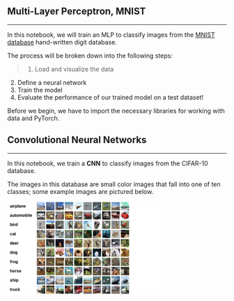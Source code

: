 ## Multi-Layer Perceptron, MNIST
---
In this notebook, we will train an MLP to classify images from the [MNIST database](http://yann.lecun.com/exdb/mnist/) hand-written digit database.

The process will be broken down into the following steps:
>1. Load and visualize the data
2. Define a neural network
3. Train the model
4. Evaluate the performance of our trained model on a test dataset!

Before we begin, we have to import the necessary libraries for working with data and PyTorch.

## Convolutional Neural Networks
---
In this notebook, we train a **CNN** to classify images from the CIFAR-10 database.

The images in this database are small color images that fall into one of ten classes; some example images are pictured below.

<img src='cifar-cnn/notebook_ims/cifar_data.png' width=70% height=70% />
